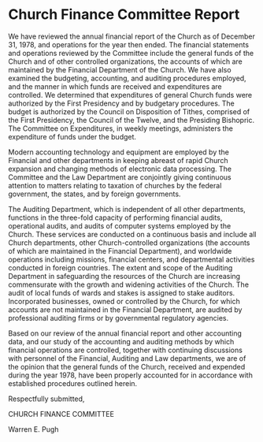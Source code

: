 # Church Finance Committee Report

We have reviewed the annual financial report of the Church as of December 31,
1978, and operations for the year then ended. The financial statements and
operations reviewed by the Committee include the general funds of the Church
and of other controlled organizations, the accounts of which are maintained by
the Financial Department of the Church. We have also examined the budgeting,
accounting, and auditing procedures employed, and the manner in which funds
are received and expenditures are controlled. We determined that expenditures
of general Church funds were authorized by the First Presidency and by
budgetary procedures. The budget is authorized by the Council on Disposition
of Tithes, comprised of the First Presidency, the Council of the Twelve, and
the Presiding Bishopric. The Committee on Expenditures, in weekly meetings,
administers the expenditure of funds under the budget.

Modern accounting technology and equipment are employed by the Financial and
other departments in keeping abreast of rapid Church expansion and changing
methods of electronic data processing. The Committee and the Law Department
are conjointly giving continuous attention to matters relating to taxation of
churches by the federal government, the states, and by foreign governments.

The Auditing Department, which is independent of all other departments,
functions in the three-fold capacity of performing financial audits,
operational audits, and audits of computer systems employed by the Church.
These services are conducted on a continuous basis and include all Church
departments, other Church-controlled organizations (the accounts of which are
maintained in the Financial Department), and worldwide operations including
missions, financial centers, and departmental activities conducted in foreign
countries. The extent and scope of the Auditing Department in safeguarding the
resources of the Church are increasing commensurate with the growth and
widening activities of the Church. The audit of local funds of wards and
stakes is assigned to stake auditors. Incorporated businesses, owned or
controlled by the Church, for which accounts are not maintained in the
Financial Department, are audited by professional auditing firms or by
governmental regulatory agencies.

Based on our review of the annual financial report and other accounting data,
and our study of the accounting and auditing methods by which financial
operations are controlled, together with continuing discussions with personnel
of the Financial, Auditing and Law departments, we are of the opinion that the
general funds of the Church, received and expended during the year 1978, have
been properly accounted for in accordance with established procedures outlined
herein.

Respectfully submitted,

CHURCH FINANCE COMMITTEE

Warren E. Pugh

